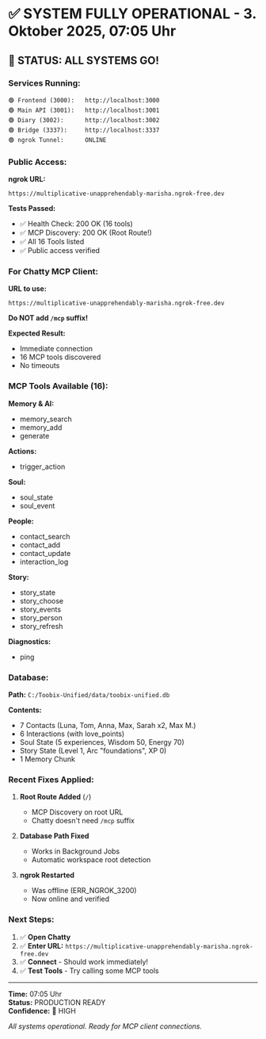 # ✅ SYSTEM FULLY OPERATIONAL - 3. Oktober 2025, 07:05 Uhr

## 🎉 STATUS: ALL SYSTEMS GO!

### Services Running:

```
🟢 Frontend (3000):   http://localhost:3000
🟢 Main API (3001):   http://localhost:3001
🟢 Diary (3002):      http://localhost:3002
🟢 Bridge (3337):     http://localhost:3337
🟢 ngrok Tunnel:      ONLINE
```

### Public Access:

**ngrok URL:**
```
https://multiplicative-unapprehendably-marisha.ngrok-free.dev
```

**Tests Passed:**
- ✅ Health Check: 200 OK (16 tools)
- ✅ MCP Discovery: 200 OK (Root Route!)
- ✅ All 16 Tools listed
- ✅ Public access verified

### For Chatty MCP Client:

**URL to use:**
```
https://multiplicative-unapprehendably-marisha.ngrok-free.dev
```

**Do NOT add `/mcp` suffix!**

**Expected Result:**
- Immediate connection
- 16 MCP tools discovered
- No timeouts

### MCP Tools Available (16):

**Memory & AI:**
- memory_search
- memory_add
- generate

**Actions:**
- trigger_action

**Soul:**
- soul_state
- soul_event

**People:**
- contact_search
- contact_add
- contact_update
- interaction_log

**Story:**
- story_state
- story_choose
- story_events
- story_person
- story_refresh

**Diagnostics:**
- ping

### Database:

**Path:** `C:/Toobix-Unified/data/toobix-unified.db`

**Contents:**
- 7 Contacts (Luna, Tom, Anna, Max, Sarah x2, Max M.)
- 6 Interactions (with love_points)
- Soul State (5 experiences, Wisdom 50, Energy 70)
- Story State (Level 1, Arc "foundations", XP 0)
- 1 Memory Chunk

### Recent Fixes Applied:

1. **Root Route Added** (`/`)
   - MCP Discovery on root URL
   - Chatty doesn't need `/mcp` suffix

2. **Database Path Fixed**
   - Works in Background Jobs
   - Automatic workspace root detection

3. **ngrok Restarted**
   - Was offline (ERR_NGROK_3200)
   - Now online and verified

### Next Steps:

1. ✅ **Open Chatty**
2. ✅ **Enter URL:** `https://multiplicative-unapprehendably-marisha.ngrok-free.dev`
3. ✅ **Connect** - Should work immediately!
4. ✅ **Test Tools** - Try calling some MCP tools

---

**Time:** 07:05 Uhr  
**Status:** PRODUCTION READY  
**Confidence:** 💯 HIGH

_All systems operational. Ready for MCP client connections._
